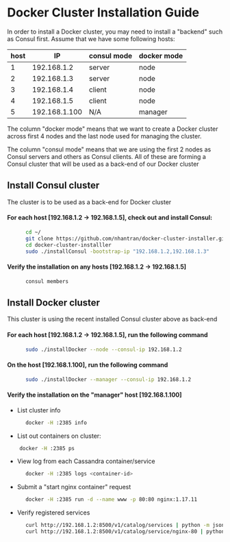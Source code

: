 # Docker Cluster Installation Guide
In order to install a Docker cluster, you may need to install a "backend" such as Consul first.
Assume that we have some following hosts:

host | IP | consul mode | docker mode
-----|----|-------------|------------
1 | 192.168.1.2   | server | node
2 | 192.168.1.3   | server | node
3 | 192.168.1.4   | client | node
4 | 192.168.1.5   | client | node
5 | 192.168.1.100 | N/A    | manager

The column "docker mode" means that we want to create a Docker cluster across first 4 nodes and the last node used for managing the cluster.

The column "consul mode" means that we are using the first 2 nodes as Consul servers and others as Consul clients. All of these are forming a Consul cluster that will be used as a back-end of our Docker cluster

## Install Consul cluster
The cluster is to be used as a back-end for Docker cluster

#### For each host [192.168.1.2 -> 192.168.1.5], check out and install Consul:
```bash
      cd ~/
      git clone https://github.com/nhantran/docker-cluster-installer.git
      cd docker-cluster-installler
      sudo ./installConsul -bootstrap-ip "192.168.1.2,192.168.1.3"
```
#### Verify the installation on any hosts [192.168.1.2 -> 192.168.1.5]
```bash
      consul members
```
## Install Docker cluster
This cluster is using the recent installed Consul cluster above as back-end

#### For each host [192.168.1.2 -> 192.168.1.5], run the following command
```bash
      sudo ./installDocker --node --consul-ip 192.168.1.2
```
#### On the host [192.168.1.100], run the following command
```bash
      sudo ./installDocker --manager --consul-ip 192.168.1.2
```
#### Verify the installation on the "manager" host [192.168.1.100]
* List cluster info
```bash
      docker -H :2385 info
```
* List out containers on cluster:
 ```bash
     docker -H :2385 ps
```
* View log from each Cassandra container/service
```bash
      docker -H :2385 logs <container-id>
```
* Submit a "start nginx container" request
```bash
      docker -H :2385 run -d --name www -p 80:80 nginx:1.17.11
```
* Verify registered services
```bash
      curl http://192.168.1.2:8500/v1/catalog/services | python -m json.tool
      curl http://192.168.1.2:8500/v1/catalog/service/nginx-80 | python -m json.tool
```
